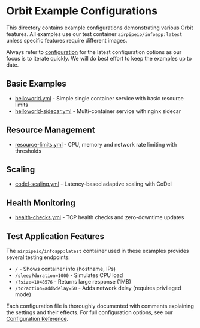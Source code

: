 # Orbit Example Configurations

This directory contains example configurations demonstrating various Orbit features. All examples use our test container `airpipeio/infoapp:latest` unless specific features require different images.

Always refer to [configuration](/docs/configuration.md) for the latest configuration options as our focus is to iterate quickly. We will do best effort to keep the examples up to date.

## Basic Examples

- [helloworld.yml](configs/helloworld.yml) - Simple single container service with basic resource limits
- [helloworld-sidecar.yml](configs/helloworld-sidecar.yml) - Multi-container service with nginx sidecar

## Resource Management

- [resource-limits.yml](configs/resource-limits.yml) - CPU, memory and network rate limiting with thresholds

## Scaling

- [codel-scaling.yml](configs/codel-scaling.yml) - Latency-based adaptive scaling with CoDel

## Health Monitoring

- [health-checks.yml](configs/health-checks.yml) - TCP health checks and zero-downtime updates

## Test Application Features

The `airpipeio/infoapp:latest` container used in these examples provides several testing endpoints:

- `/` - Shows container info (hostname, IPs)
- `/sleep?duration=1000` - Simulates CPU load
- `/?size=1048576` - Returns large response (1MB)
- `/tc?action=add&delay=50` - Adds network delay (requires privileged mode)

Each configuration file is thoroughly documented with comments explaining the settings and their effects. For full configuration options, see our [Configuration Reference](../docs/configuration.md).